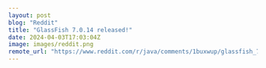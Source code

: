 ```yaml
---
layout: post
blog: "Reddit"
title: "GlassFish 7.0.14 released!"
date: 2024-04-03T17:03:04Z
image: images/reddit.png
remote_url: "https://www.reddit.com/r/java/comments/1buxwup/glassfish_7014_released/"
---
```

